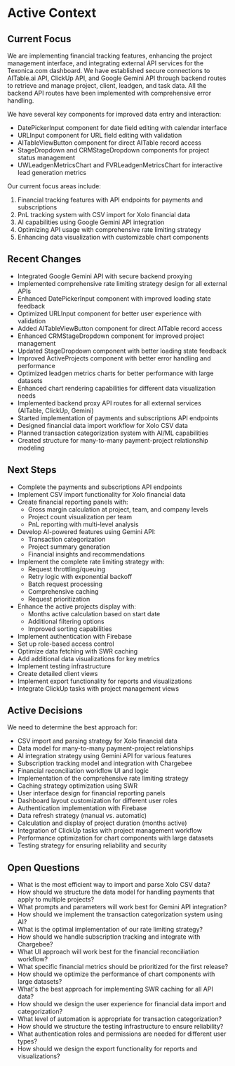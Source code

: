 # Active Context

## Current Focus
We are implementing financial tracking features, enhancing the project management interface, and integrating external API services for the Texonica.com dashboard. We have established secure connections to AITable.ai API, ClickUp API, and Google Gemini API through backend routes to retrieve and manage project, client, leadgen, and task data. All the backend API routes have been implemented with comprehensive error handling.

We have several key components for improved data entry and interaction:
- DatePickerInput component for date field editing with calendar interface
- URLInput component for URL field editing with validation
- AITableViewButton component for direct AITable record access
- StageDropdown and CRMStageDropdown components for project status management
- UWLeadgenMetricsChart and FVRLeadgenMetricsChart for interactive lead generation metrics

Our current focus areas include:
1. Financial tracking features with API endpoints for payments and subscriptions
2. PnL tracking system with CSV import for Xolo financial data
3. AI capabilities using Google Gemini API integration
4. Optimizing API usage with comprehensive rate limiting strategy
5. Enhancing data visualization with customizable chart components

## Recent Changes
- Integrated Google Gemini API with secure backend proxying
- Implemented comprehensive rate limiting strategy design for all external APIs
- Enhanced DatePickerInput component with improved loading state feedback
- Optimized URLInput component for better user experience with validation
- Added AITableViewButton component for direct AITable record access
- Enhanced CRMStageDropdown component for improved project management
- Updated StageDropdown component with better loading state feedback
- Improved ActiveProjects component with better error handling and performance
- Optimized leadgen metrics charts for better performance with large datasets
- Enhanced chart rendering capabilities for different data visualization needs
- Implemented backend proxy API routes for all external services (AITable, ClickUp, Gemini)
- Started implementation of payments and subscriptions API endpoints
- Designed financial data import workflow for Xolo CSV data
- Planned transaction categorization system with AI/ML capabilities
- Created structure for many-to-many payment-project relationship modeling

## Next Steps
- Complete the payments and subscriptions API endpoints
- Implement CSV import functionality for Xolo financial data
- Create financial reporting panels with:
  - Gross margin calculation at project, team, and company levels
  - Project count visualization per team
  - PnL reporting with multi-level analysis
- Develop AI-powered features using Gemini API:
  - Transaction categorization
  - Project summary generation
  - Financial insights and recommendations
- Implement the complete rate limiting strategy with:
  - Request throttling/queuing
  - Retry logic with exponential backoff
  - Batch request processing
  - Comprehensive caching
  - Request prioritization
- Enhance the active projects display with:
  - Months active calculation based on start date
  - Additional filtering options
  - Improved sorting capabilities
- Implement authentication with Firebase
- Set up role-based access control
- Optimize data fetching with SWR caching
- Add additional data visualizations for key metrics
- Implement testing infrastructure
- Create detailed client views
- Implement export functionality for reports and visualizations
- Integrate ClickUp tasks with project management views

## Active Decisions
We need to determine the best approach for:
- CSV import and parsing strategy for Xolo financial data
- Data model for many-to-many payment-project relationships
- AI integration strategy using Gemini API for various features
- Subscription tracking model and integration with Chargebee
- Financial reconciliation workflow UI and logic
- Implementation of the comprehensive rate limiting strategy
- Caching strategy optimization using SWR
- User interface design for financial reporting panels
- Dashboard layout customization for different user roles
- Authentication implementation with Firebase
- Data refresh strategy (manual vs. automatic)
- Calculation and display of project duration (months active)
- Integration of ClickUp tasks with project management workflow
- Performance optimization for chart components with large datasets
- Testing strategy for ensuring reliability and security

## Open Questions
- What is the most efficient way to import and parse Xolo CSV data?
- How should we structure the data model for handling payments that apply to multiple projects?
- What prompts and parameters will work best for Gemini API integration?
- How should we implement the transaction categorization system using AI?
- What is the optimal implementation of our rate limiting strategy?
- How should we handle subscription tracking and integrate with Chargebee?
- What UI approach will work best for the financial reconciliation workflow?
- What specific financial metrics should be prioritized for the first release?
- How should we optimize the performance of chart components with large datasets?
- What's the best approach for implementing SWR caching for all API data?
- How should we design the user experience for financial data import and categorization?
- What level of automation is appropriate for transaction categorization?
- How should we structure the testing infrastructure to ensure reliability?
- What authentication roles and permissions are needed for different user types?
- How should we design the export functionality for reports and visualizations? 